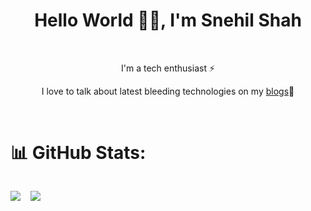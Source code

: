<h1 align="center">Hello World 👋🏻, I'm Snehil Shah</h1></br>

<p align="center">I'm a tech enthusiast ⚡</p>
<p align="center">
I love to talk about latest bleeding technologies on my <a href="https://www.srshah.me/blogs" target="_blank">blogs</a>🚀
</p>
<p align="center">
 <a href="https://srshah.me" target="_blank"><img alt="" src="https://img.shields.io/badge/Portfolio-000?logo=archlinux&logoColor=0d9488&style=for-the-badge" style="vertical-align:center" /></a>
<a href="https://linkedin.com/in/VishwaGauravIn" target="_blank"><img alt="" src="https://img.shields.io/badge/LinkedIn-000?logo=linkedin&logoColor=0A66C2&style=for-the-badge" style="vertical-align:center" /></a>
<a href="https://stackoverflow.com/users/8958122/snehil-shah" target="_blank"><img alt="" src="https://img.shields.io/badge/StackOverflow-000?logo=stackoverflow&logoColor=f59e0b&style=for-the-badge" style="vertical-align:center" /></a>
<a href="https://twitter.com/snehil_shah27" target="_blank"><img alt="" src="https://img.shields.io/badge/Twitter-000?logo=Twitter&logoColor=1DA1F2&style=for-the-badge" style="vertical-align:center" /></a>
</p>

# 📊 GitHub Stats:

<div style="display: flex; gap: 1rem; object-fit: contain; aspect-ratio: 3/2;">

![](https://github-readme-streak-stats.herokuapp.com/?user=AdityaSawant0912&theme=dark&hide_border=false)<br/>

![](https://github-contributor-stats.vercel.app/api?username=srshah27&limit=5&theme=onedark&combine_all_yearly_contributions=true)

</div>

<!--
[![](https://visitcount.itsvg.in/api?id=srshah27&label=Profile%20Views&color=8&icon=2&pretty=true)](https://visitcount.itsvg.in) -->
